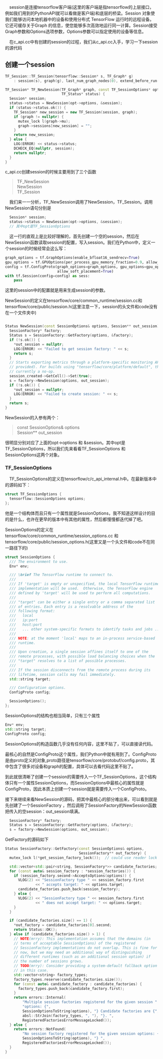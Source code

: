 &emsp;session是连接tensorflow客户端(这里的客户端是指tensorflow的上层接口，例如我们用到的PythonAPI就可以看做是客户端)和底层的桥梁。Session 对象使我们能够访问本地机器中的设备和使用分布式 TensorFlow 运行时的远程设备。它还可缓存关于Graph 的信息，使您能够多次高效地运行同一计算。Session接受Graph参数和Options选项参数，Options参数可以指定使用的设备等信息。

&emsp;在c_api.cc中有创建的session的过程，我们从c_api.cc入手，学习一下session的源代码
## 创建一个session

```cpp
TF_Session::TF_Session(tensorflow::Session* s, TF_Graph* g)
    : session(s), graph(g), last_num_graph_nodes(0), extend_before_run(true) {}

TF_Session* TF_NewSession(TF_Graph* graph, const TF_SessionOptions* opt,
                          TF_Status* status) {
  Session* session;
  status->status = NewSession(opt->options, &session);
  if (status->status.ok()) {
    TF_Session* new_session = new TF_Session(session, graph);
    if (graph != nullptr) {
      mutex_lock l(graph->mu);
      graph->sessions[new_session] = "";
    }
    return new_session;
  } else {
    LOG(ERROR) << status->status;
    DCHECK_EQ(nullptr, session);
    return nullptr;
  }
}
```

c_api.cc创建session的时候主要用到了三个函数
> TF_NewSession  
> NewSession  
> TF_Session  

&emsp;我们来一一分析，TF_NewSession调用了NewSession，TF_Session。调用NewSession语句分别是

```cpp
  Session* session;
  status->status = NewSession(opt->options, &session);
  // 其中opt是TF_SessionOptions
```

&emsp;这一行的直观上是比较好理解的，首先创建一个空的session，然后在NewSession函数读取session的配置，写入session。我们在Python中，定义一个session的时候经常会这么写：

```py
graph_options = tf.GraphOptions(enable_bfloat16_sendrecv=True)
gpu_options = tf.GPUOptions(per_process_gpu_memory_fraction=0.9, allow_growth=True)
config = tf.ConfigProto(graph_options=graph_options, gpu_options=gpu_options, log_device_placement=False,
                        allow_soft_placement=True)
with tf.Session(config=config) as sess:
    pass
```

这里的session中的配置就是用来生成session的参数。

NewSession的定义在tensorflow/core/common_runtime/session.cc和tensorflow/core/public/session.h(这里注意一下，session的头文件和code没有在一个文件夹中)

```cpp

Status NewSession(const SessionOptions& options, Session** out_session) {
  SessionFactory* factory;
  Status s = SessionFactory::GetFactory(options, &factory);
  if (!s.ok()) {
    *out_session = nullptr;
    LOG(ERROR) << "Failed to get session factory: " << s;
    return s;
  }
  // Starts exporting metrics through a platform-specific monitoring API (if
  // provided). For builds using "tensorflow/core/platform/default", this is
  // currently a no-op.
  session_created->GetCell()->Set(true);
  s = factory->NewSession(options, out_session);
  if (!s.ok()) {
    *out_session = nullptr;
    LOG(ERROR) << "Failed to create session: " << s;
  }
  return s;
}
```

NewSession的入参有两个：
>const SessionOptions& options \
>Session** out_session

很明显分别对应了上面的opt->options 和  &session。其中opt是TF_SessionOptions，所以我们先来看看TF_SessionOptions 和 SessionOptions这两个对象。
### TF_SessionOptions
&emsp;TF_SessionOptions的定义在tensorflow/c/c_api_internal.h中。在最新版本中的源码如下：

```cpp
struct TF_SessionOptions {
  tensorflow::SessionOptions options;
};
```

他是一个结构体而且只有一个属性就是SessionOptions，我不知道这样设计的目的是什么，也许在更早的版本中有其他的属性，然后都慢慢都迭代掉了吧。

SessionOptions的定义在tensorflow/core/common_runtime/session_options.cc 和 tensorflow/core/public/session_options.h(这里又是一个头文件和code不在同一路径下的)

```cpp
struct SessionOptions {
  /// The environment to use.
  Env* env;

  /// \brief The TensorFlow runtime to connect to.
  ///
  /// If 'target' is empty or unspecified, the local TensorFlow runtime
  /// implementation will be used.  Otherwise, the TensorFlow engine
  /// defined by 'target' will be used to perform all computations.
  ///
  /// "target" can be either a single entry or a comma separated list
  /// of entries. Each entry is a resolvable address of the
  /// following format:
  ///   local
  ///   ip:port
  ///   host:port
  ///   ... other system-specific formats to identify tasks and jobs ...
  ///
  /// NOTE: at the moment 'local' maps to an in-process service-based
  /// runtime.
  ///
  /// Upon creation, a single session affines itself to one of the
  /// remote processes, with possible load balancing choices when the
  /// "target" resolves to a list of possible processes.
  ///
  /// If the session disconnects from the remote process during its
  /// lifetime, session calls may fail immediately.
  std::string target;

  /// Configuration options.
  ConfigProto config;

  SessionOptions();
};
```

SessionOptions的结构也相当简单，只有三个属性

```cpp
Env* env;
std::string target;
ConfigProto config;
```

SessionOptions的构造函数几乎没有任何内容，这里不贴了，可以直接读代码。



最核心的自然是ConfigProto这个属性，我们Python中就有用到了。ConfigProto是由proto定义的对象,proto路径是tensorflow/core/protobuf/config.proto，其中包含了很多对设备和graph的配置，具体可以去看代码这里不贴了。

到此就很清晰了创建一个session的需要传入一个TF_SessionOptions，这个结构体只有一个属性SessionOptions，而SessionOptions中最核心的属性就是ConfigProto，因此本质上创建一个session就是需要传入一个ConfigProto。

接下来继续来看NewSession的源码，把其中最核心的部分难出来，可以看到就是先创建了一个SessionFactory ，然后调用了SessionFactory的NewSession函数把传入的空session：out_session填满。

```cpp
  SessionFactory* factory;
  Status s = SessionFactory::GetFactory(options, &factory);
  s = factory->NewSession(options, out_session);
```

GetFactory的源码如下

```cpp
Status SessionFactory::GetFactory(const SessionOptions& options,
                                  SessionFactory** out_factory) {
  mutex_lock l(*get_session_factory_lock());  // could use reader lock

  std::vector<std::pair<string, SessionFactory*>> candidate_factories;
  for (const auto& session_factory : *session_factories()) {
    if (session_factory.second->AcceptsOptions(options)) {
      VLOG(2) << "SessionFactory type " << session_factory.first
              << " accepts target: " << options.target;
      candidate_factories.push_back(session_factory);
    } else {
      VLOG(2) << "SessionFactory type " << session_factory.first
              << " does not accept target: " << options.target;
    }
  }

  if (candidate_factories.size() == 1) {
    *out_factory = candidate_factories[0].second;
    return Status::OK();
  } else if (candidate_factories.size() > 1) {
    // NOTE(mrry): This implementation assumes that the domains (in
    // terms of acceptable SessionOptions) of the registered
    // SessionFactory implementations do not overlap. This is fine for
    // now, but we may need an additional way of distinguishing
    // different runtimes (such as an additional session option) if
    // the number of sessions grows.
    // TODO(mrry): Consider providing a system-default fallback option
    // in this case.
    std::vector<string> factory_types;
    factory_types.reserve(candidate_factories.size());
    for (const auto& candidate_factory : candidate_factories) {
      factory_types.push_back(candidate_factory.first);
    }
    return errors::Internal(
        "Multiple session factories registered for the given session "
        "options: {",
        SessionOptionsToString(options), "} Candidate factories are {",
        absl::StrJoin(factory_types, ", "), "}. ",
        RegisteredFactoriesErrorMessageLocked());
  } else {
    return errors::NotFound(
        "No session factory registered for the given session options: {",
        SessionOptionsToString(options), "} ",
        RegisteredFactoriesErrorMessageLocked());
  }
}
```